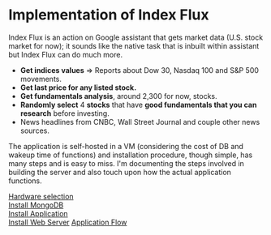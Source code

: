 
# Implementation of Index Flux
Index Flux is an action on Google assistant that gets market data (U.S. stock market for now); it sounds like the native task 
that is inbuilt within assistant but Index Flux can do much more.

-   **Get indices values** => Reports about Dow 30, Nasdaq 100 and S&P 500 movements.
-   **Get last price for any listed stock.**
-   **Get fundamentals analysis**, around 2,300 for now, stocks.
-   **Randomly select** 4 **stocks** that have **good fundamentals that you can research** before investing.
-   News headlines from CNBC, Wall Street Journal and couple other news sources.

The application is self-hosted in a VM (considering the cost of DB and wakeup time of functions) and installation 
procedure, though simple, has many steps and is easy to miss. I'm documenting the steps involved in building the server 
and also touch upon how the actual application functions.

[Hardware selection](/docs/BuildVM.md)  
[Install MongoDB](/docs/InstallMongoDb.md)  
[Install Application](docs/InstallApplication.md)  
[Install Web Server](docs/InstallWebServer.md)
[Application Flow](docs/ApplicationFlow.md)